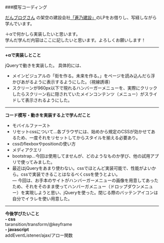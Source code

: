 ###模写コーディング  

[だんブログさん](https://prog-anchor.com/trace/) の架空の建設会社[「蒼乃建設」](https://danblog.tokyo/)のLPをお借りし、写経しながら学んでいます。  

＋αで何かしら実装したいと思います。  
学んだ学んだ内容はここに記したいと思います。よろしくお願いします！  
  
    
      

----------------------------------------------------------------------------------------------------------------------------------------------------
**+αで実装しとこと**   

jQueryで動きを実装した。
具体的には、  
- メインビジュアルの「街を作る。未来を作る。」をページを読み込んだら浮かびあがるように表示するようにした。（視線誘導）  
- スクリーンが960px以下で現れるハンバーガーメニューを、実際にクリックしたらスクリーン右に隠されていたメインコンテンツ（メニュー）がスライドして表示されるようにした。  
  
  
  
 -----------------------------------------------------------------------------------------------------------------------------------------------------   
**コード模写・動きを実装する上で学んだこと** 
   
- モバイルファースト  
- リセットcssについて…各ブラウザには、始めから規定のCSSが効かせてあるため、一度それをリセットしてからスタイルを揃える必要あり。  
- cssのflexboxやpositionの使い方  
- メディアクエリ  
- bootstrap...今回は使用してませんが、どのようなものか学び、他の試用アプリで使ってみました。  
- 最近はjQueryをあまり使わない。cssでほとんど実装可能で、性能がよいから。cssで実装できることはなるべくcssを使うとよい。  
― 今回は、お手本のサイトがハンバーガーメニューの画像を用意してあったため、それをそのまま使ってハンバーガメニュー（ドロップダウンメニュー）を実現しようと思い、jQueryを使った。閉じる際のバッテンアイコンは自分でイラレを使い用意した。  
  
    


-------------------------------------------------------------------------------
**今後学びたいこと**  
**- css**  
taransition/transform/@keyframe    
**- javascript**    
addEventListener/ajax/アロー関数    



